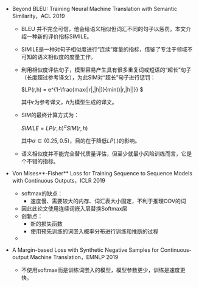 * Beyond BLEU: Training Neural Machine Translation with Semantic Similarity，ACL 2019
  * BLEU 并不完全可信，他会给语义相似但词汇不同的句子以惩罚。本文介绍一种新的评价指标SIMILE。
  
  * SIMILE是一种对句子相似度进行“连续”度量的指标，借鉴了专注于领域不可知的语义相似度的度量工作。
  
  * 利用相似度评估句子，模型容易产生具有很多重复词或短语的“超长”句子（长度超过参考译文），为此SIM对“超长”句子进行惩罚：
  
    $LP(r,h) = e^{1-\frac{max(|r|,|h|)}{min()|r,|h||}} $
  
    其中$r$为参考译文，$h$为模型生成的译文。
  
  * SIM的最终计算方式为：
  
    $SIMILE=LP(r,h)^{\alpha}SIM(r,h)$
  
    其中$\alpha \in \{0.25,0.5\}$，目的在于降低$LP(.)$的影响。
  
  * 语义相似度并不能完全替代质量评估，但至少就最小风险训练而言，它是个不错的指标。
  
* Von Mises**-Fisher** Loss for Training Sequence to Sequence Models with Continuous Outputs，ICLR 2019

  * softmax的缺点：
    * 速度慢、需要较大的内存、词汇表大小固定，不利于推理OOV的词
  * 因此此论文使用连续词嵌入层替换Softmax层
  * 创新点：
    * 新的损失函数
    * 使用预先训练的词嵌入概率分布进行训练和推断的过程
  * 

* A Margin-based Loss with Synthetic Negative Samples for Continuous-output Machine Translation，EMNLP 2019

  * 不使用softmax而是训练词嵌入的模型，模型参数更少，训练是速度更快。



